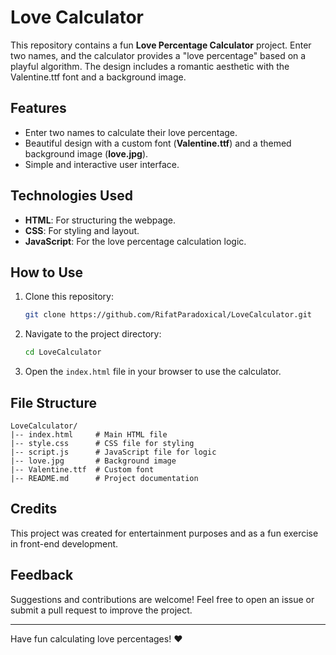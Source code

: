 # Love Calculator

This repository contains a fun **Love Percentage Calculator** project. Enter two names, and the calculator provides a "love percentage" based on a playful algorithm. The design includes a romantic aesthetic with the Valentine.ttf font and a background image.

## Features
- Enter two names to calculate their love percentage.
- Beautiful design with a custom font (**Valentine.ttf**) and a themed background image (**love.jpg**).
- Simple and interactive user interface.

## Technologies Used
- **HTML**: For structuring the webpage.
- **CSS**: For styling and layout.
- **JavaScript**: For the love percentage calculation logic.

## How to Use
1. Clone this repository:
   ```bash
   git clone https://github.com/RifatParadoxical/LoveCalculator.git
   ```
2. Navigate to the project directory:
   ```bash
   cd LoveCalculator
   ```
3. Open the `index.html` file in your browser to use the calculator.

## File Structure
```
LoveCalculator/
|-- index.html     # Main HTML file
|-- style.css      # CSS file for styling
|-- script.js      # JavaScript file for logic
|-- love.jpg       # Background image
|-- Valentine.ttf  # Custom font
|-- README.md      # Project documentation
```

## Credits
This project was created for entertainment purposes and as a fun exercise in front-end development.

## Feedback
Suggestions and contributions are welcome! Feel free to open an issue or submit a pull request to improve the project.

---

Have fun calculating love percentages! ❤️
